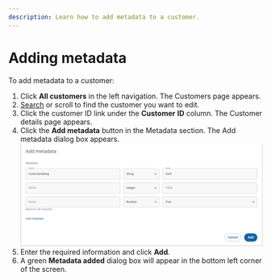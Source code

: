 ```yaml
---
description: Learn how to add metadata to a customer.
---
```


# Adding metadata

To add metadata to a customer:

1. Click **All customers** in the left navigation. The Customers page appears.
2. [Search](../searching-for-customers.md) or scroll to find the customer you want to edit.
3. Click the customer ID link under the **Customer** **ID** column. The Customer details page appears.
4. Click the **Add metadata** button in the Metadata section. The Add metadata dialog box appears.\
   <img src="../../../../.gitbook/assets/AddMetadata.png" alt="" data-size="original">
5. Enter the required information and click **Add**.
6. A green **Metadata added** dialog box will appear in the bottom left corner of the screen.

